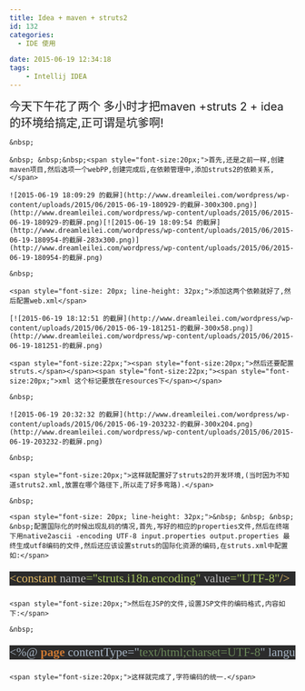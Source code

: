 ```yaml
---
title: Idea + maven + struts2
id: 132
categories:
  - IDE 使用

date: 2015-06-19 12:34:18
tags: 
	- Intellij IDEA
---
```


<span style="font-size:20px;">今天下午花了两个 多小时才把maven +struts 2 + idea 的环境给搞定,正可谓是坑爹啊!</span>

	&nbsp;

	&nbsp; &nbsp;&nbsp;<span style="font-size:20px;">首先,还是之前一样,创建maven项目,然后选项一个webPP,创建完成后,在依赖管理中,添加struts2的依赖关系,</span>

	![2015-06-19 18:09:29 的截屏](http://www.dreamleilei.com/wordpress/wp-content/uploads/2015/06/2015-06-19-180929-的截屏-300x300.png)](http://www.dreamleilei.com/wordpress/wp-content/uploads/2015/06/2015-06-19-180929-的截屏.png)[![2015-06-19 18:09:54 的截屏](http://www.dreamleilei.com/wordpress/wp-content/uploads/2015/06/2015-06-19-180954-的截屏-283x300.png)](http://www.dreamleilei.com/wordpress/wp-content/uploads/2015/06/2015-06-19-180954-的截屏.png)

	&nbsp;

	<span style="font-size: 20px; line-height: 32px;">添加这两个依赖就好了,然后配置web.xml</span>

	[![2015-06-19 18:12:51 的截屏](http://www.dreamleilei.com/wordpress/wp-content/uploads/2015/06/2015-06-19-181251-的截屏-300x58.png)](http://www.dreamleilei.com/wordpress/wp-content/uploads/2015/06/2015-06-19-181251-的截屏.png)

	<span style="font-size:22px;"><span style="font-size:20px;">然后还要配置struts.</span></span><span style="font-size:22px;"><span style="font-size:20px;">xml 这个标记要放在resources下</span></span>

	&nbsp;

	![2015-06-19 20:32:32 的截屏](http://www.dreamleilei.com/wordpress/wp-content/uploads/2015/06/2015-06-19-203232-的截屏-300x204.png)(http://www.dreamleilei.com/wordpress/wp-content/uploads/2015/06/2015-06-19-203232-的截屏.png)

	&nbsp;

	<span style="font-size:20px;">这样就配置好了struts2的开发环境,(当时因为不知道struts2.xml,放置在哪个路径下,所以走了好多弯路).</span>

	&nbsp;

	<span style="font-size: 20px; line-height: 32px;">&nbsp; &nbsp; &nbsp; &nbsp;配置国际化的时候出现乱码的情况,首先,写好的相应的properties文件,然后在终端下用native2ascii -encoding UTF-8 input.properties output.properties 最终生成utf8编码的文件,然后还应该设置struts的国际化资源的编码,在struts.xml中配置如:</span>

<pre style="background-color:#2b2b2b;color:#a9b7c6;font-family:'Source Code Pro';font-size:16pt;">
<span style="color:#e8bf6a;">&lt;constant </span><span style="color:#bababa;">name</span><span style="color:#a5c261;">=&quot;struts.i18n.encoding&quot; </span><span style="color:#bababa;">value</span><span style="color:#a5c261;">=&quot;UTF-8&quot;</span><span style="color:#e8bf6a;">/&gt;</span></pre>

	<span style="font-size:20px;">然后在JSP的文件,设置JSP文件的编码格式,内容如下:</span>

	&nbsp;

<pre style="background-color:#2b2b2b;color:#a9b7c6;font-family:'Source Code Pro';font-size:16pt;">
&lt;%@ <span style="color:#cc7832;font-weight:bold;">page </span>contentType=&quot;<span style="color:#6a8759;">text/html;charset=UTF-8</span>&quot; language=&quot;<span style="color:#6a8759;">java</span>&quot; pageEncoding=&quot;<span style="color:#6a8759;">UTF-8</span>&quot; %&gt;</pre>

	<span style="font-size:20px;">这样就完成了,字符编码的统一.</span>